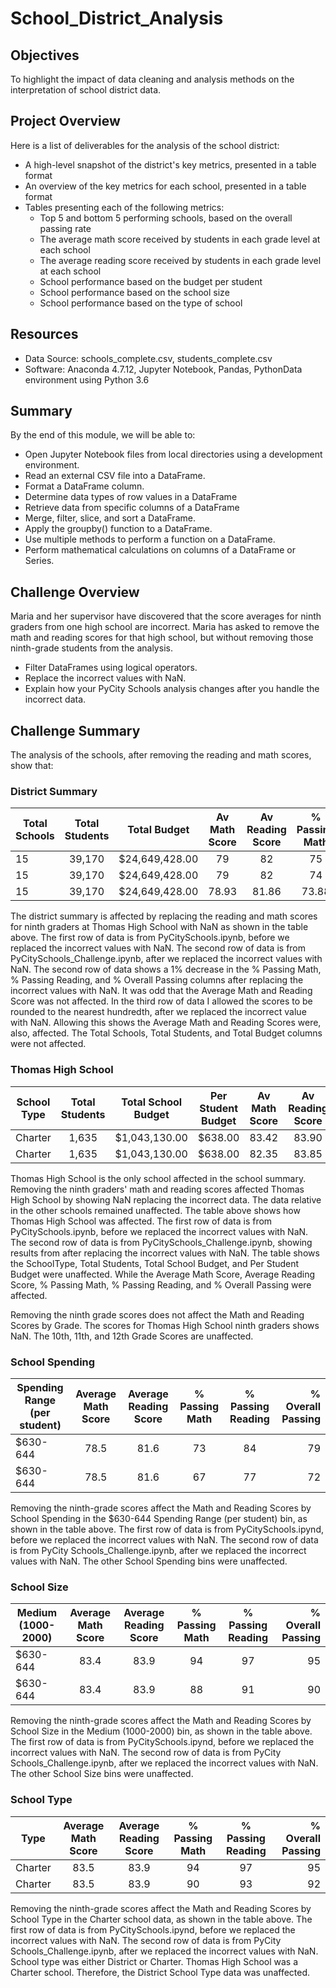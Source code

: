 # School_District_Analysis

## Objectives 
To highlight the impact of data cleaning and analysis methods on the interpretation of school district data.


## Project Overview
Here is a list of deliverables for the analysis of the school district:
- A high-level snapshot of the district's key metrics, presented in a table format
- An overview of the key metrics for each school, presented in a table format
- Tables presenting each of the following metrics:
  - Top 5 and bottom 5 performing schools, based on the overall passing rate
  - The average math score received by students in each grade level at each school
  - The average reading score received by students in each grade level at each school
  - School performance based on the budget per student
  - School performance based on the school size
  - School performance based on the type of school
  
## Resources
- Data Source: schools_complete.csv, students_complete.csv 
- Software: Anaconda 4.7.12, Jupyter Notebook, Pandas, PythonData environment using Python 3.6

## Summary
By the end of this module, we will be able to:
- Open Jupyter Notebook files from local directories using a development environment.
- Read an external CSV file into a DataFrame.
- Format a DataFrame column.
- Determine data types of row values in a DataFrame
- Retrieve data from specific columns of a DataFrame
- Merge, filter, slice, and sort a DataFrame.
- Apply the groupby() function to a DataFrame.
- Use multiple methods to perform a function on a DataFrame.
- Perform mathematical calculations on columns of a DataFrame or Series.

## Challenge Overview
Maria and her supervisor have discovered that the score averages for ninth graders from one high school are incorrect. Maria has asked to remove the math and reading scores for that high school, but without removing those ninth-grade students from the analysis.

- Filter DataFrames using logical operators.
- Replace the incorrect values with NaN.
- Explain how your PyCity Schools analysis changes after you handle the incorrect data.

## Challenge Summary
The analysis of the schools, after removing the reading and math scores, show that:

### District Summary <br/>
| Total Schools  | Total Students | Total Budget   | Av Math Score | Av Reading Score| % Passing Math | % Passing Reading | % Overall Passing| 
| -------------- |:--------------:|:--------------:|:--------------:|:--------------:|:--------------:|:--------------:|--------------:|
| 15             | 39,170         | $24,649,428.00 | 79             | 82             | 75             | 86             | 80            |
| 15             | 39,170         | $24,649,428.00 | 79             | 82             | 74             | 85             | 79            |
| 15             | 39,170         | $24,649,428.00 | 78.93          | 81.86          | 73.88          | 84.65          | 79.27         |

The district summary is affected by replacing the reading and math scores for ninth graders at Thomas High School with NaN as shown in the table above. The first row of data is from PyCitySchools.ipynb, before we replaced the incorrect values with NaN. The second row of data is from PyCitySchools_Challenge.ipynb, after we replaced the incorrect values with NaN. The second row of data shows a 1% decrease in the % Passing Math, % Passing Reading, and % Overall Passing columns after replacing the incorrect values with NaN. It was odd that the Average Math and Reading Score was not affected. In the third row of data I allowed the scores to be rounded to the nearest hundredth, after we replaced the incorrect value with NaN. Allowing this shows the Average Math and Reading Scores were, also, affected. The Total Schools, Total Students, and Total Budget columns were not affected.

### Thomas High School <br/>
| School Type    | Total Students | Total School Budget| Per Student Budget| Av Math Score| Av Reading Score | % Passing Math| % Passing Reading | % Overall Passing| 
| ------------ |:------------:|:--------------:|:------------:|:------------:|:------------:|:------------:|:-----------:|------------:|
| Charter      | 1,635        | $1,043,130.00  | $638.00      | 83.42        | 83.90        | 93.27        | 97.31       | 95.29       |
| Charter      | 1,635        | $1,043,130.00  | $638.00      | 82.35        | 83.85        | 66.91        | 69.66       | 68.29       |

Thomas High School is the only school affected in the school summary. Removing the ninth graders' math and reading scores affected Thomas High School by showing NaN replacing the incorrect data. The data relative in the other schools remained unaffected. The table above shows how Thomas High School was affected. The first row of data is from PyCitySchools.ipynb, before we replaced the incorrect values with NaN. The second row of data is from PyCitySchools_Challenge.ipynb, showing results from after replacing the incorrect values with NaN. The table shows the SchoolType, Total Students, Total School Budget, and Per Student Budget were unaffected. While the Average Math Score, Average Reading Score, % Passing Math, % Passing Reading, and % Overall Passing were affected.

Removing the ninth grade scores does not affect the Math and Reading Scores by Grade. The scores for Thomas High School ninth graders shows NaN. The 10th, 11th, and 12th Grade Scores are unaffected.

### School Spending <br/>
| Spending Range (per student) | Average Math Score  | Average Reading Score  | % Passing Math | % Passing Reading | % Overall Passing | 
| --------------- |:--------------:|:--------------:|:--------------:|:--------------:|---------------:|
| $630-644        | 78.5           | 81.6           | 73             | 84             | 79             |
| $630-644        | 78.5           | 81.6           | 67             | 77             | 72             |

Removing the ninth-grade scores affect the Math and Reading Scores by School Spending in the $630-644 Spending Range (per student) bin, as shown in the table above. The first row of data is from PyCitySchools.ipynd, before we replaced the incorrect values with NaN. The second row of data is from PyCity Schools_Challenge.ipynb, after we replaced the incorrect values with NaN. The other School Spending bins were unaffected.

### School Size <br/>
| Medium (1000-2000)| Average Math Score | Average Reading Score | % Passing Math  | % Passing Reading | % Overall Passing | 
| --------------- |:--------------:|:--------------:|:--------------:|:--------------:|---------------:|
| $630-644        | 83.4           | 83.9           | 94             | 97             | 95             |
| $630-644        | 83.4           | 83.9           | 88             | 91             | 90             |

Removing the ninth-grade scores affect the Math and Reading Scores by School Size in the Medium (1000-2000) bin, as shown in the table above. The first row of data is from PyCitySchools.ipynd, before we replaced the incorrect values with NaN. The second row of data is from PyCity Schools_Challenge.ipynb, after we replaced the incorrect values with NaN. The other School Size bins were unaffected.

### School Type <br/>
| Type           | Average Math Score| Average Reading Score| % Passing Math| % Passing Reading| % Overall Passing| 
| -------------- |:--------------:|:--------------: |:--------------:|:--------------: |---------------:|
| Charter        | 83.5           | 83.9            | 94             | 97              | 95             |
| Charter        | 83.5           | 83.9            | 90             | 93              | 92             |

Removing the ninth-grade scores affect the Math and Reading Scores by School Type in the Charter school data, as shown in the table above. The first row of data is from PyCitySchools.ipynd, before we replaced the incorrect values with NaN. The second row of data is from PyCity Schools_Challenge.ipynb, after we replaced the incorrect values with NaN. School type was either District or Charter. Thomas High School was a Charter school. Therefore, the District School Type data was unaffected.
